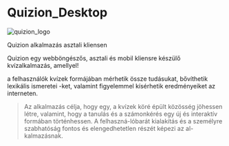 # Quizion_Desktop

![quizion_logo](https://user-images.githubusercontent.com/77434852/163187879-a9e9504b-ec31-40a2-a313-fa2e836c22b7.png)

Quizion alkalmazás asztali kliensen



Quizion egy webböngészős, asztali és mobil kliensre készülő kvízalkalmazás, amellyel!

a felhasználók kvízek formájában mérhetik össze tudásukat, bővíthetik lexikális ismeretei
-ket, valamint figyelemmel kísérhetik eredményeiket az interneten.

>Az alkalmazás célja, hogy egy, a kvízek köré épült közösség jöhessen létre, valamint, hogy a tanulás és a számonkérés egy új és interaktív formában történhessen. A felhaszná-lóbarát kialakítás és a személyre szabhatóság fontos és elengedhetetlen részét képezi az al-kalmazásnak.

